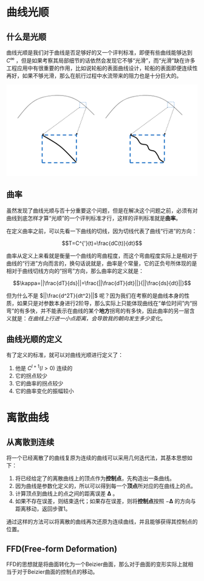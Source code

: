# 曲线光顺
## 什么是光顺
曲线光顺是我们对于曲线是否足够好的又一个评判标准，即便有些曲线能够达到 $C^\infty$ ，但是如果考察其局部细节的话依然会发现它不够“光滑”，而“光滑”缺在许多工程应用中有很重要的作用，比如说轮船的表面曲线设计，轮船的表面即便连续性再好，如果不够光滑，那么在航行过程中水流带来的阻力也是十分巨大的。

![Smooth_curve_vs_non_smooth_curve](./images/smooth_curve_vs_non_smooth_curve.png)

## 曲率
虽然发现了曲线光顺与否十分重要这个问题，但是在解决这个问题之前，必须有对曲线到底怎样才算“光顺”的一个评判标准才行，这样的评判标准就是**曲率**。

在定义曲率之前，可以先看一下曲线的切线，因为切线代表了曲线“行进”的方向：

$$T=C^{'}(t)=\frac{dC(t)}{dt}$$

曲率从定义上来看就是衡量一个曲线的弯曲程度，而这个弯曲程度实际上是相对于曲线的“行进”方向而言的，换句话说就是，曲率是个常量，它的正负号所体现的是相对于曲线切线方向的“拐弯”方向，那么曲率的定义就是：

$$\kappa=||\frac{dT}{ds}||=\frac{||\frac{dT}{dt}||}{||\frac{ds}{dt}||}$$

但为什么不是 $||\frac{d^2T}{dt^2}||$ 呢？因为我们在考察的是曲线本身的性质，如果只是对参数本身进行2阶导，那么实际上只能体现曲线在“单位时间”内“拐弯”的有多快，并不能表示在曲线的某个**地方**拐弯的有多快，因此曲率的另一层含义就是：*在曲线上行进一小点距离，会导致我的朝向发生多少变化*。
## 曲线光顺的定义
有了定义的标准，就可以对曲线光顺进行定义了：

1. 他是 $C^{l+1}(l>0)$ 连续的
2. 它的拐点较少
3. 它的曲率的拐点较少
4. 它的曲率变化的振幅较小

# 离散曲线
## 从离散到连续
将一个已经离散了的曲线复原为连续的曲线可以采用几何迭代法，其基本思想如下：
1. 将已经给定了的离散曲线上的顶点作为**控制点**，先构造出一条曲线。
2. 因为曲线是参数化定义的，所以可以得到每一个**顶点**所对应的在曲线上的点。
3. 计算顶点到曲线上的点之间的距离误差 $\boldsymbol{\Delta}$ 。
4. 如果不存在误差，则结束迭代；如果存在误差，则将**控制点**按照 $-\boldsymbol{\Delta}$ 的方向与距离移动，返回步骤1。

通过这样的方法可以将离散的曲线再次还原为连续曲线，并且能够获得其控制点的位置。

## FFD(Free-form Deformation)
FFD的思想就是将曲面转化为一个Beizier曲面，那么对于曲面的变形实际上就相当于对于Beizier曲面的控制点的移动。